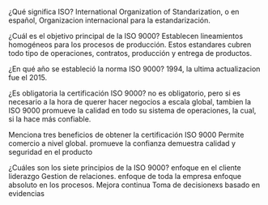 ¿Qué significa ISO?
International Organization of Standarization, o en español, Organizacion internacional para la estandarización.

¿Cuál es el objetivo principal de la ISO 9000?
Establecen lineamientos homogéneos para los procesos de producción. Estos estandares cubren todo tipo
de operaciones, contratos, producción y entrega de productos.

¿En qué año se estableció la norma ISO 9000?
1994, la ultima actualizacion fue el 2015.

¿Es obligatoria la certificación ISO 9000?
no es obligatorio, pero si es necesario a la hora de querer hacer negocios a escala global, tambien 
la ISO 9000 promueve la calidad en todo su sistema de operaciones, la cual, si la hace más confiable.

Menciona tres beneficios de obtener la certificación ISO 9000
Permite comercio a nivel global.
promueve la confianza
demuestra calidad y seguridad en el producto

¿Cuáles son los siete principios de la ISO 9000?
enfoque en el cliente
liderazgo
Gestion de relaciones.
enfoque de toda la empresa
enfoque absoluto en los procesos.
Mejora continua
Toma de decisionexs basado en evidencias

